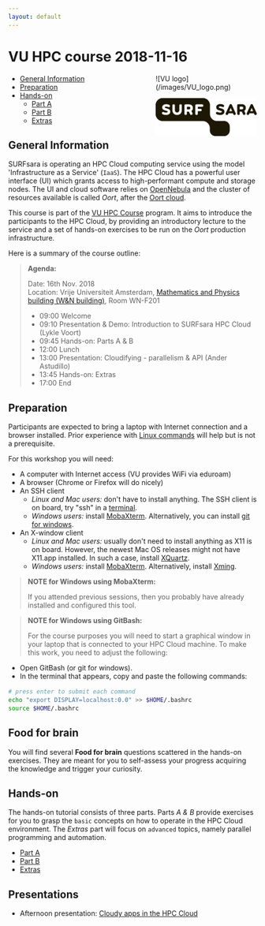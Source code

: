 ```yaml
---
layout: default
---
```


# VU HPC course 2018-11-16

<div style="float:right;max-width:205px;" markdown="1">
![VU logo](/images/VU_logo.png)

![SURFsara logo](/images/SURFsara_logo.png)
</div>

* [General Information](#general) <br>
* [Preparation](#preparation) <br>
* [Hands-on](#hands-on) <br>
  * [Part A](partA)
  * [Part B](partB)
  * [Extras](extras)

## <a name="general"></a>General Information

SURFsara is operating an HPC Cloud computing service using the model 'Infrastructure as a Service' (`IaaS`).
The HPC Cloud has a powerful user interface (UI) which grants access to high-performant compute and storage nodes.
The UI and cloud software relies on [OpenNebula](http://opennebula.org/) and the cluster of resources available is called _Oort_, after the [Oort cloud](https://en.wikipedia.org/wiki/Oort_cloud).

This course is part of the [VU HPC Course](http://hpc.labs.vu.nl/) program.
It aims to introduce the participants to the HPC Cloud, by providing an introductory lecture to the service and a set of hands-on exercises to be run on the _Oort_ production infrastructure.

Here is a summary of the course outline:

>**Agenda:**
>
> Date: 16th Nov. 2018    
> Location: Vrije Universiteit Amsterdam, [Mathematics and Physics building (W&N building)](https://science.vu.nl/en/about-the-faculty/contact-route/index.aspx), Room WN-F201
>
> * 09:00 Welcome
> * 09:10 Presentation & Demo: Introduction to SURFsara HPC Cloud (Lykle Voort)
> * 09:45 Hands-on: Parts A & B
> * 12:00 Lunch   
> * 13:00 Presentation: Cloudifying - parallelism & API (Ander Astudillo)
> * 13:45 Hands-on: Extras  
> * 17:00 End  


## <a name="preparation"></a>Preparation

Participants are expected to bring a laptop with Internet connection and a browser installed. Prior experience with [Linux commands](https://learncodethehardway.org/unix/) will help but is not a prerequisite.

For this workshop you will need:

* A computer with Internet access (VU provides WiFi via eduroam)
* A browser (Chrome or Firefox will do nicely)
* An SSH client
  * _Linux and Mac users:_ don't have to install anything. The SSH client is on board, try "ssh" in a [terminal](http://askubuntu.com/questions/38162/what-is-a-terminal-and-how-do-i-open-and-use-it).
  * _Windows users:_ install [MobaXterm](https://mobaxterm.mobatek.net/). Alternatively, you can install [git for windows](https://git-for-windows.github.io/).
* An X-window client
  * _Linux and Mac users:_ usually don't need to install anything as X11 is on board. However, the newest Mac OS releases might not have X11.app installed. In such a case, install [XQuartz](http://xquartz.macosforge.org/landing/).
  * _Windows users:_ install [MobaXterm](https://mobaxterm.mobatek.net/). Alternatively, install [Xming](http://sourceforge.net/projects/xming/).

> **NOTE for Windows using MobaXterm:**
>
> If you attended previous sessions, then you probably have already installed and configured this tool.

> **NOTE for Windows using GitBash:**
>
> For the course purposes you will need to start a graphical window in your laptop that is connected to your HPC Cloud machine. To make this work, you need to adjust the following:  
>
* Open GitBash (or git for windows).
* In the terminal that appears, copy and paste the following commands:
>
```sh
# press enter to submit each command
echo "export DISPLAY=localhost:0.0" >> $HOME/.bashrc
source $HOME/.bashrc
```

## Food for brain
You will find several **Food for brain** questions scattered in the hands-on exercises. They are meant for you to self-assess your progress acquiring the knowledge and trigger your curiosity.

## <a name="hands-on"></a> Hands-on

The hands-on tutorial consists of three parts. Parts *A & B* provide exercises for you to grasp the `basic` concepts on how to operate in the HPC Cloud environment. The *Extras* part will focus on `advanced` topics, namely parallel programming and automation.

  * [Part A](partA)
  * [Part B](partB)
  * [Extras](extras)

## <a name="presentations"></a> Presentations

  * Afternoon presentation: [Cloudy apps in the HPC Cloud](20181116-parallelism.pdf)

